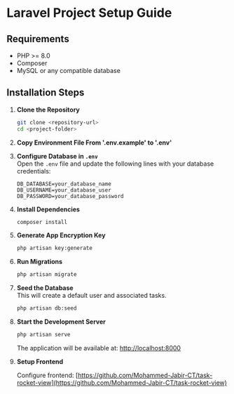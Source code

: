 # Laravel Project Setup Guide


## Requirements

- PHP >= 8.0  
- Composer  
- MySQL or any compatible database  

## Installation Steps

1. **Clone the Repository**  
   ```bash
   git clone <repository-url>
   cd <project-folder>
   ```

2. **Copy Environment File From '.env.example' to '.env'**

3. **Configure Database in `.env`**  
   Open the `.env` file and update the following lines with your database credentials:
   ```env
   DB_DATABASE=your_database_name
   DB_USERNAME=your_database_user
   DB_PASSWORD=your_database_password
   ```

4. **Install Dependencies**  
   ```bash
   composer install
   ```

5. **Generate App Encryption Key** 
   ```bash
   php artisan key:generate
   ```
   
6. **Run Migrations**  
   ```bash
   php artisan migrate
   ```

7. **Seed the Database**  
   This will create a default user and associated tasks.
   ```bash
   php artisan db:seed
   ```

8. **Start the Development Server**  
   ```bash
   php artisan serve
   ```
   The application will be available at: [http://localhost:8000](http://localhost:8000)

9. **Setup Frontend**
    
    Configure frontend: [https://github.com/Mohammed-Jabir-CT/task-rocket-view](https://github.com/Mohammed-Jabir-CT/task-rocket-view)
